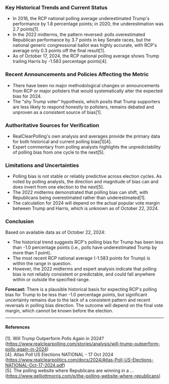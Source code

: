 ### Key Historical Trends and Current Status

- In 2016, the RCP national polling average underestimated Trump's performance by 1.8 percentage points; in 2020, the underestimation was 2.7 points[1].
- In the 2022 midterms, the pattern reversed: polls overestimated Republican performance by 3.7 points in key Senate races, but the national generic congressional ballot was highly accurate, with RCP's average only 0.3 points off the final result[1].
- As of October 17, 2024, the RCP national polling average shows Trump trailing Harris by -1.583 percentage points[4].

### Recent Announcements and Policies Affecting the Metric

- There have been no major methodological changes or announcements from RCP or major pollsters that would systematically alter the expected bias for 2024.
- The "shy Trump voter" hypothesis, which posits that Trump supporters are less likely to respond honestly to pollsters, remains debated and unproven as a consistent source of bias[1].

### Authoritative Sources for Verification

- RealClearPolling's own analysis and averages provide the primary data for both historical and current polling bias[1][4].
- Expert commentary from polling analysts highlights the unpredictability of polling bias from one cycle to the next[5].

### Limitations and Uncertainties

- Polling bias is not stable or reliably predictive across election cycles. As noted by polling analysts, the direction and magnitude of bias can and does invert from one election to the next[5].
- The 2022 midterms demonstrated that polling bias can shift, with Republicans being overestimated rather than underestimated[1].
- The calculation for 2024 will depend on the actual popular vote margin between Trump and Harris, which is unknown as of October 22, 2024.

### Conclusion

Based on available data as of October 22, 2024:
- The historical trend suggests RCP's polling bias for Trump has been less than -1.0 percentage points (i.e., polls have underestimated Trump by more than 1 point).
- The most recent RCP national average (-1.583 points for Trump) is within the range in question.
- However, the 2022 midterms and expert analysis indicate that polling bias is not reliably consistent or predictable, and could fall anywhere within or outside the specified range.

**Forecast:** There is a plausible historical basis for expecting RCP's polling bias for Trump to be less than -1.0 percentage points, but significant uncertainty remains due to the lack of a consistent pattern and recent reversals in polling bias direction. The outcome will depend on the final vote margin, which cannot be known before the election.

---

#### References
[1]. Will Trump Outperform Polls Again in 2024? (https://www.realclearpolling.com/stories/analysis/will-trump-outperform-polls-again-in-2024)  
[4]. Atlas Poll US Elections NATIONAL - 17 Oct 2024 (https://www.realclearpolitics.com/docs/2024/Atlas-Poll-US-Elections-NATIONAL-Oct-17-2024.pdf)  
[5]. The polling website where Republicans are winning in a ... (https://www.gelliottmorris.com/p/the-polling-website-where-republicans)